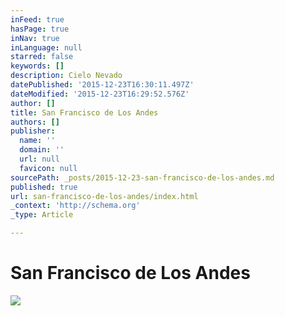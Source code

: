 ```yaml
---
inFeed: true
hasPage: true
inNav: true
inLanguage: null
starred: false
keywords: []
description: Cielo Nevado
datePublished: '2015-12-23T16:30:11.497Z'
dateModified: '2015-12-23T16:29:52.576Z'
author: []
title: San Francisco de Los Andes
authors: []
publisher:
  name: ''
  domain: ''
  url: null
  favicon: null
sourcePath: _posts/2015-12-23-san-francisco-de-los-andes.md
published: true
url: san-francisco-de-los-andes/index.html
_context: 'http://schema.org'
_type: Article

---
```

# San Francisco de Los Andes
![](https://the-grid-user-content.s3-us-west-2.amazonaws.com/640bdd5e-394f-4fc8-91ba-6f6589f8463d.jpg)